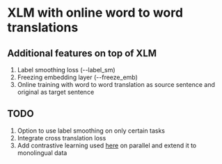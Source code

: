 # XLM with online word to word translations

## Additional features on top of XLM

1. Label smoothing loss (--label_sm)
2. Freezing embedding layer (--freeze_emb)
3. Online training with word to word translation as source sentence and original as target sentence

## TODO

1. Option to use label smoothing on only certain tasks
2. Integrate cross translation loss
3. Add contrastive learning used [here](https://arxiv.org/abs/2105.09501) on parallel and extend it to monolingual data 
